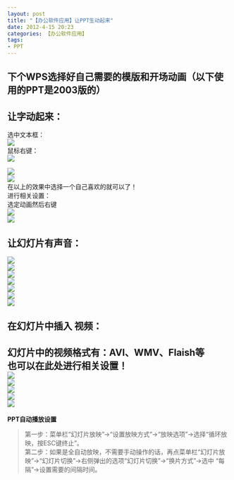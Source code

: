 ```yaml
---
layout: post
title: "【办公软件应用】让PPT生动起来"
date: 2012-4-15 20:23
categories: 【办公软件应用】
tags:
- PPT
---
```

## 下个WPS选择好自己需要的模版和开场动画（以下使用的PPT是2003版的）  
## 让字动起来：  
选中文本框：  
![](http://a3.qpic.cn/psb?/57f6398e-db93-428d-8871-6d2527ad188f/fdLWWJo9TniSS*78HCqS1h0PMGkDK33lXirmZkgLhS8!/b/YVQQarbJHgAAYsqLaLYLHwAA&ek=1&kp=1&pt=0&tl=1&su=023125665&tm=1551600000&sce=0-12-12&rf=2-9)  
鼠标右键：  
![](http://a3.qpic.cn/psb?/57f6398e-db93-428d-8871-6d2527ad188f/rO*Ybh71AYVzdHf2byX*sfi.Coh.VPKwwvc5f*oLgg4!/b/YTqmcbZCHgAAYhUParZfHgAA&ek=1&kp=1&pt=0&tl=1&su=0247295441&tm=1551600000&sce=0-12-12&rf=2-9)  

<!-- more -->

![](http://a3.qpic.cn/psb?/57f6398e-db93-428d-8871-6d2527ad188f/t2jLJSUgx*xOb625.aIOK8XbboqPbd6tE.fU2.4UDEI!/b/YcOXbrZ9HgAAYu4QarakHgAA&ek=1&kp=1&pt=0&tl=1&su=0111838465&tm=1551600000&sce=0-12-12&rf=2-9)  
![](http://a1.qpic.cn/psb?/57f6398e-db93-428d-8871-6d2527ad188f/wY6jnl2pSHb7ciEzD4Q7ToTD9zWRxWYVQJmcKgagHrs!/b/Yf5SN7X*WAAAYjjhO7W0WQAA&ek=1&kp=1&pt=0&tl=1&su=060275889&tm=1551600000&sce=0-12-12&rf=2-9)  
在以上的效果中选择一个自己喜欢的就可以了！  
进行相关设置：  
选定动画然后右键  
![](http://a4.qpic.cn/psb?/57f6398e-db93-428d-8871-6d2527ad188f/JtWR.eyU5BUm.50GEGr2S8.6DowObH5IX98M5R49SMA!/b/Yfuxm7TCaAAAYtY*nbTmaQAA&ek=1&kp=1&pt=0&tl=1&su=0214687553&tm=1551600000&sce=0-12-12&rf=2-9)  
![](http://a2.qpic.cn/psb?/57f6398e-db93-428d-8871-6d2527ad188f/XCeYet36LL*FF8eDSUqRzov2lHX1SwmimnrQe2Kpoyg!/b/Ye8rcrMHeQAAYjg8eLOkeAAA&ek=1&kp=1&pt=0&tl=1&su=080026737&tm=1551600000&sce=0-12-12&rf=2-9)  
## 让幻灯片有声音：   
![](http://a3.qpic.cn/psb?/57f6398e-db93-428d-8871-6d2527ad188f/uIqi19I2CDvANSGppzYpKO7FtozglvPrTrce.CTSMrI!/b/Yc2Ga7bQHgAAYgOkbrbMHgAA&ek=1&kp=1&pt=0&tl=1&su=092366993&tm=1551600000&sce=0-12-12&rf=2-9)  
![](http://a2.qpic.cn/psb?/57f6398e-db93-428d-8871-6d2527ad188f/Cbc64FtCJ5Wp0UNu92jU03FeTAKR2XzhUjG.Na.Yo6o!/b/YaKd2rU6WQAAYmij2rXzVwAA&ek=1&kp=1&pt=0&tl=1&su=0132064321&tm=1551600000&sce=0-12-12&rf=2-9)  
![](http://a3.qpic.cn/psb?/57f6398e-db93-428d-8871-6d2527ad188f/Rw02a3vPqIDLfwOzmZ*rt*IZh8HTsVKz*6KPLLNzJdM!/b/YXX9ZrafHgAAYgsMarYZHgAA&ek=1&kp=1&pt=0&tl=1&su=094035281&tm=1551600000&sce=0-12-12&rf=2-9)  
![](http://a4.qpic.cn/psb?/57f6398e-db93-428d-8871-6d2527ad188f/Rg.Msx6KGvhSOI*7fvdHelCXE0w4AH2w0CLYinkgPRg!/b/YcGpBbcYHgAAYt0J*rZ9HgAA&ek=1&kp=1&pt=0&tl=1&su=0268066449&tm=1551600000&sce=0-12-12&rf=2-9)  
![](http://a4.qpic.cn/psb?/57f6398e-db93-428d-8871-6d2527ad188f/5z8UkffHuSMZ0hEFZYg8QeO7cMjhit7gcYs14fgTdS4!/b/Ycs7nbT8aQAAYgG5nrSLagAA&ek=1&kp=1&pt=0&tl=1&su=0223699265&tm=1551600000&sce=0-12-12&rf=2-9)  
![](http://a4.qpic.cn/psb?/57f6398e-db93-428d-8871-6d2527ad188f/pRrn*mii4NyEnqGM2uskgGGVCLTSJJOXF7yKz89V3Bk!/b/YTOzBbcrHgAAYjEZAbeTHgAA&ek=1&kp=1&pt=0&tl=1&su=03770993&tm=1551600000&sce=0-12-12&rf=2-9)  
![](http://a2.qpic.cn/psb?/57f6398e-db93-428d-8871-6d2527ad188f/zAWStwrETm6RHECLvujRlMJsJcsJVem5KPJJzW7xQxU!/b/Ye9kzrXXVwAAYn1v0bVZWAAA&ek=1&kp=1&pt=0&tl=1&su=0187505169&tm=1551600000&sce=0-12-12&rf=2-9)  
## 在幻灯片中插入 视频：  
幻灯片中的视频格式有：AVI、WMV、Flaish等   
也可以在此处进行相关设置！  
![](http://a4.qpic.cn/psb?/57f6398e-db93-428d-8871-6d2527ad188f/Jpr3vvwLjgRGbCWeu6xYixrn5.a.EJfNucZLSRurGyI!/b/YZXInrTTaQAAYoRoqbT1aAAA&ek=1&kp=1&pt=0&tl=1&su=041793425&tm=1551600000&sce=0-12-12&rf=2-9)  
![](http://a4.qpic.cn/psb?/57f6398e-db93-428d-8871-6d2527ad188f/M9lsy9EHm6P35ryufa5u9S.a1OEV8f.hMa6V4fgB1.U!/b/YXyvm7ROagAAYp7IobQGaQAA&ek=1&kp=1&pt=0&tl=1&su=0149291313&tm=1551600000&sce=0-12-12&rf=2-9)  
![](http://a4.qpic.cn/psb?/57f6398e-db93-428d-8871-6d2527ad188f/m.fbOACHoEtB4lT30QUM0zVSRB9z.jcTc0hgkBRVGwY!/b/YcI2B7fEHgAAYpq8CLcXHgAA&ek=1&kp=1&pt=0&tl=1&su=040952305&tm=1551600000&sce=0-12-12&rf=2-9)  
![](http://a2.qpic.cn/psb?/57f6398e-db93-428d-8871-6d2527ad188f/QlkH2OcbsN.KAHQjkXk21uKxsYQI9pbrl0k3X.6xaEo!/b/YT2QbbPLeQAAYlKfcLPtdwAA&ek=1&kp=1&pt=0&tl=1&su=0109733713&tm=1551600000&sce=0-12-12&rf=2-9)  
![](http://a3.qpic.cn/psb?/57f6398e-db93-428d-8871-6d2527ad188f/87sfqDgs0WIjI1gwHBQId4n6L8P7hFYdAdGscm0VeX0!/b/YWH8ZrabHgAAYjF5aLZ0HgAA&ek=1&kp=1&pt=0&tl=1&su=0177486721&tm=1551600000&sce=0-12-12&rf=2-9)  
---
**PPT自动播放设置**   
>第一步：菜单栏“幻灯片放映”->“设置放映方式”->“放映选项”->选择“循环放映，按ESC键终止”。  
第二步：如果是全自动放映，不需要手动操作的话，再点菜单栏“幻灯片放映”->“幻灯片切换”->右侧弹出的选项“幻灯片切换”->“换片方式”->选中 “每隔”->设置需要的间隔时间。